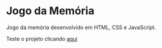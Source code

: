 # Jogo da Memória
 Jogo da memória desenvolvido em HTML, CSS e JavaScript.
 
 Teste o projeto clicando [aqui](https://jjajairo.github.io/jogoDaMemoria/)
